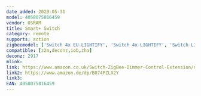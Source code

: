 ```yaml
---
date_added: 2020-05-31
model: 4058075816459
vendor: OSRAM
title: Smart+ Switch
category: remote
supports: action
zigbeemodel: ['Switch 4x EU-LIGHTIFY', 'Switch 4x-LIGHTIFY', 'Switch-LIGHTIFY']
compatible: [z2m,deconz,iob,zha]
deconz: 2917
mlink: 
link: https://www.amazon.co.uk/Switch-ZigBee-Dimmer-Control-Extension/dp/B074PZLX2Y
link2: https://www.amazon.de/dp/B074PZLX2Y
link3: 
EAN: 4058075816459
---
```

